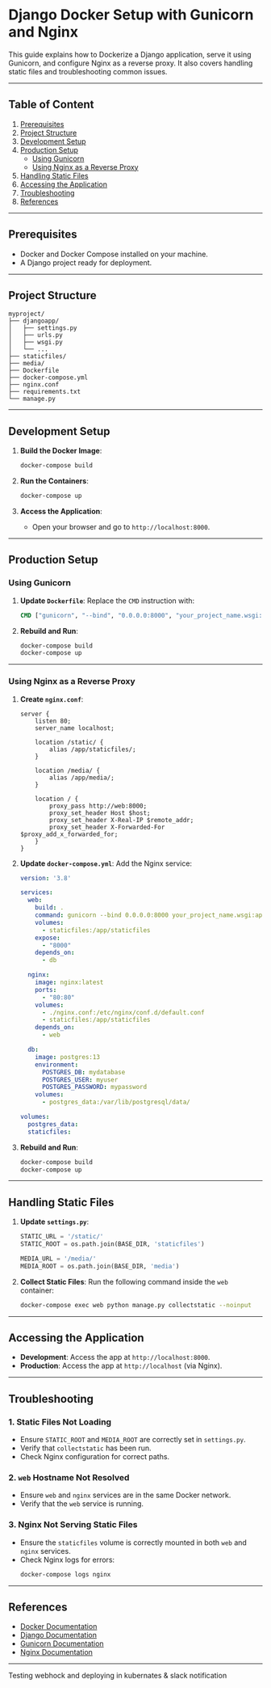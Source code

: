 
# Django Docker Setup with Gunicorn and Nginx

This guide explains how to Dockerize a Django application, serve it using Gunicorn, and configure Nginx as a reverse proxy. It also covers handling static files and troubleshooting common issues.

---

## Table of Content

1. [Prerequisites](#prerequisites)
2. [Project Structure](#project-structure)
3. [Development Setup](#development-setup)
4. [Production Setup](#production-setup)
   - [Using Gunicorn](#using-gunicorn)
   - [Using Nginx as a Reverse Proxy](#using-nginx-as-a-reverse-proxy)
5. [Handling Static Files](#handling-static-files)
6. [Accessing the Application](#accessing-the-application)
7. [Troubleshooting](#troubleshooting)
8. [References](#references)

---

## Prerequisites

- Docker and Docker Compose installed on your machine.
- A Django project ready for deployment.

---

## Project Structure

```
myproject/
├── djangoapp/
│   ├── settings.py
│   ├── urls.py
│   ├── wsgi.py
│   └── ...
├── staticfiles/
├── media/
├── Dockerfile
├── docker-compose.yml
├── nginx.conf
├── requirements.txt
└── manage.py
```

---

## Development Setup

1. **Build the Docker Image**:
   ```bash
   docker-compose build
   ```

2. **Run the Containers**:
   ```bash
   docker-compose up
   ```

3. **Access the Application**:
   - Open your browser and go to `http://localhost:8000`.

---

## Production Setup

### Using Gunicorn

1. **Update `Dockerfile`**:
   Replace the `CMD` instruction with:
   ```dockerfile
   CMD ["gunicorn", "--bind", "0.0.0.0:8000", "your_project_name.wsgi:application"]
   ```

2. **Rebuild and Run**:
   ```bash
   docker-compose build
   docker-compose up
   ```

---

### Using Nginx as a Reverse Proxy

1. **Create `nginx.conf`**:
   ```nginx
   server {
       listen 80;
       server_name localhost;

       location /static/ {
           alias /app/staticfiles/;
       }

       location /media/ {
           alias /app/media/;
       }

       location / {
           proxy_pass http://web:8000;
           proxy_set_header Host $host;
           proxy_set_header X-Real-IP $remote_addr;
           proxy_set_header X-Forwarded-For $proxy_add_x_forwarded_for;
       }
   }
   ```

2. **Update `docker-compose.yml`**:
   Add the Nginx service:
   ```yaml
   version: '3.8'

   services:
     web:
       build: .
       command: gunicorn --bind 0.0.0.0:8000 your_project_name.wsgi:application
       volumes:
         - staticfiles:/app/staticfiles
       expose:
         - "8000"
       depends_on:
         - db

     nginx:
       image: nginx:latest
       ports:
         - "80:80"
       volumes:
         - ./nginx.conf:/etc/nginx/conf.d/default.conf
         - staticfiles:/app/staticfiles
       depends_on:
         - web

     db:
       image: postgres:13
       environment:
         POSTGRES_DB: mydatabase
         POSTGRES_USER: myuser
         POSTGRES_PASSWORD: mypassword
       volumes:
         - postgres_data:/var/lib/postgresql/data/

   volumes:
     postgres_data:
     staticfiles:
   ```

3. **Rebuild and Run**:
   ```bash
   docker-compose build
   docker-compose up
   ```

---

## Handling Static Files

1. **Update `settings.py`**:
   ```python
   STATIC_URL = '/static/'
   STATIC_ROOT = os.path.join(BASE_DIR, 'staticfiles')

   MEDIA_URL = '/media/'
   MEDIA_ROOT = os.path.join(BASE_DIR, 'media')
   ```

2. **Collect Static Files**:
   Run the following command inside the `web` container:
   ```bash
   docker-compose exec web python manage.py collectstatic --noinput
   ```

---

## Accessing the Application

- **Development**: Access the app at `http://localhost:8000`.
- **Production**: Access the app at `http://localhost` (via Nginx).

---

## Troubleshooting

### 1. **Static Files Not Loading**
   - Ensure `STATIC_ROOT` and `MEDIA_ROOT` are correctly set in `settings.py`.
   - Verify that `collectstatic` has been run.
   - Check Nginx configuration for correct paths.

### 2. **`web` Hostname Not Resolved**
   - Ensure `web` and `nginx` services are in the same Docker network.
   - Verify that the `web` service is running.

### 3. **Nginx Not Serving Static Files**
   - Ensure the `staticfiles` volume is correctly mounted in both `web` and `nginx` services.
   - Check Nginx logs for errors:
     ```bash
     docker-compose logs nginx
     ```

---

## References

- [Docker Documentation](https://docs.docker.com/)
- [Django Documentation](https://docs.djangoproject.com/)
- [Gunicorn Documentation](https://gunicorn.org/)
- [Nginx Documentation](https://nginx.org/en/docs/)

---

Testing webhock and deploying in kubernates & slack notification